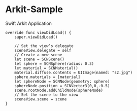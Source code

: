 # Arkit-Sample
Swift Arkit Application


    override func viewDidLoad() {
        super.viewDidLoad()
        
        // Set the view’s delegate
        sceneView.delegate = self
        // Create a new scene
        let scene = SCNScene()
        let sphere = SCNSphere(radius: 0.3)
        let material = SCNMaterial()
        material.diffuse.contents = UIImage(named: "s2.jpg")
        sphere.materials = [material]
        let sphereNode = SCNNode(geometry: sphere)
        sphereNode.position = SCNVector3(0,0,-0.5)
        scene.rootNode.addChildNode(sphereNode)
        // Set the scene to the view
        sceneView.scene = scene
    }
